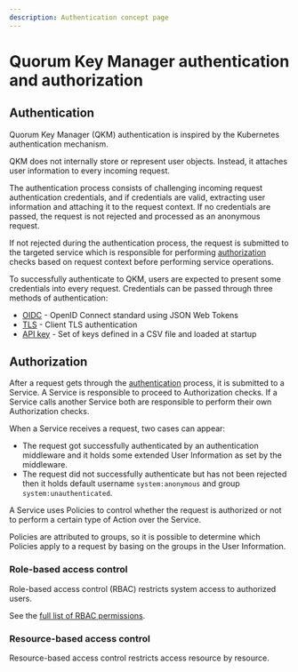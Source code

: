 ```yaml
---
description: Authentication concept page
---
```


# Quorum Key Manager authentication and authorization

## Authentication

Quorum Key Manager (QKM) authentication is inspired by the Kubernetes authentication mechanism.

QKM does not internally store or represent user objects.
Instead, it attaches user information to every incoming request.

The authentication process consists of challenging incoming request authentication credentials, and if credentials are valid,
extracting user information and attaching it to the request context.
If no credentials are passed, the request is not rejected and processed as an anonymous request.

If not rejected during the authentication process, the request is submitted to the targeted service which is responsible
for performing [authorization](#authorization) checks based on request context before performing service operations.

To successfully authenticate to QKM, users are expected to present some credentials into every request.
Credentials can be passed through three methods of authentication:

- [OIDC](../HowTo/Authenticate/JWT.md) - OpenID Connect standard using JSON Web Tokens
- [TLS](../HowTo/Authenticate/TLS.md) - Client TLS authentication
- [API key](../HowTo/Authenticate/API-Key.md) - Set of keys defined in a CSV file and loaded at startup

## Authorization

After a request gets through the [authentication](#authentication) process, it is submitted to a Service.
A Service is responsible to proceed to Authorization checks.
If a Service calls another Service both are responsible to perform their own Authorization checks.

When a Service receives a request, two cases can appear:

- The request got successfully authenticated by an authentication middleware and it holds some extended User Information
  as set by the middleware.
- The request did not successfully authenticate but has not been rejected then it holds default username `system:anonymous`
  and group `system:unauthenticated`.

A Service uses Policies to control whether the request is authorized or not to perform a certain type of Action over the Service.

Policies are attributed to groups, so it is possible to determine which Policies apply to a request by basing on the groups in the User Information.

### Role-based access control

Role-based access control (RBAC) restricts system access to authorized users.

See the [full list of RBAC permissions](../Reference/RBAC-Permissions.md).

### Resource-based access control

Resource-based access control restricts access resource by resource.
